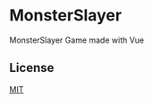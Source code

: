 # MonsterSlayer
MonsterSlayer Game made with Vue


## License
[MIT](https://choosealicense.com/licenses/mit/)
